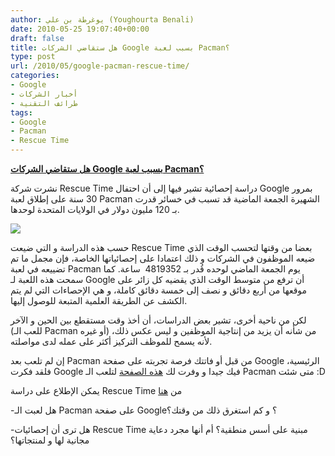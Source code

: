 ```yaml
---
author: يوغرطة بن علي (Youghourta Benali)
date: 2010-05-25 19:07:40+00:00
draft: false
title: هل ستقاضي الشركات Google بسبب لعبة Pacman؟
type: post
url: /2010/05/google-pacman-rescue-time/
categories:
- Google
- أخبار الشركات
- طرائف التقنية
tags:
- Google
- Pacman
- Rescue Time
---
```


[**هل ستقاضي الشركات Google بسبب لعبة Pacman؟**](https://www.it-scoop.com/2010/05/google-pacman-rescue-time/)


نشرت شركة Rescue Time دراسة إحصائية تشير فيها إلى أن احتفال Google بمرور 30 سنة على إطلاق لعبة Pacman الشهيرة الجمعة الماضية قد تسبب في خسائر قدرت بـ 120 مليون دولار في الولايات المتحدة لوحدها.

[![](https://www.it-scoop.com/wp-content/uploads/2010/05/google-pacman.jpg)
](https://www.it-scoop.com/2010/05/Google-Pacman-Rescue-Time)

حسب هذه الدراسة و التي ضيعت Rescue Time بعضا من وقتها لتحسب الوقت الذي ضيعه الموظفون في الشركات و ذلك اعتمادا على إحصائياتها الخاصة، فإن مجمل ما تم تضييعه في لعبة Pacman يوم الجمعة الماضي لوحده قُدر بـ 4819352  ساعة. كما سمحت هذه اللعبة لـ Google أن ترفع من متوسط الوقت الذي يقضيه كل زائر على موقعها من أربع دقائق و نصف إلى خمسة دقائق كاملة، و هي الإحصاءات التي لم يتم الكشف عن الطريقة العلمية المتبعة للوصول إليها.

لكن من ناحية أخرى، تشير بعض الدراسات، أن أخذ وقت مستقطع بين الحين و الآخر (للعب الـ Pacman أو غيره) من شأنه أن يزيد من إنتاجية الموظفين و ليس عكس ذلك، لأنه يسمح للموظف التركيز أكثر على عمله لدى مواصلته.

إن لم تلعب بعد Pacman من قبل أو فاتتك فرصة تجربته على صفحة Google الرئيسية، فلقد فكرت Google فيك جيدا و وفرت لك [هذه الصفحة](http://www.google.com/pacman/) لتلعب الـ Pacman متى شئت :D

يمكن الإطلاع على دراسة Rescue Time من [هنا](http://blog.rescuetime.com/2010/05/24/the-tragic-cost-of-google-pac-man-4-82-million-hours/)

-هل لعبت الـ Pacman على صفحة Google؟ و كم استغرق ذلك من وقتك؟

-هل ترى أن إحصائيات Rescue Time مبنية على أسس منطقية؟ أم أنها مجرد دعاية مجانية لها و لمنتجاتها؟
